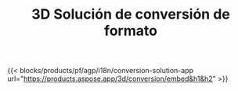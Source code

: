 ﻿---
title: 3D Solución de conversión de formato 
weight: 7730
url: /es/conversion
limit: 
description: Convertir 3D archivo a Autodesk, Draco, Wavefront, 3D Studio y muchos otros formatos
---
{{< blocks/products/pf/agp/i18n/conversion-solution-app url="https://products.aspose.app/3d/conversion/embed&h1&h2" >}} 

